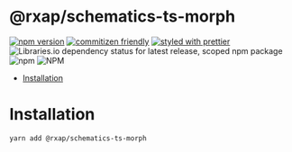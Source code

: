 @rxap/schematics-ts-morph
======

[![npm version](https://img.shields.io/npm/v/@rxap/schematics-ts-morph?style=flat-square)](https://www.npmjs.com/package/@rxap/schematics-ts-morph)
[![commitizen friendly](https://img.shields.io/badge/commitizen-friendly-brightgreen.svg?style=flat-square)](https://commitizen.github.io/cz-cli/)
[![styled with prettier](https://img.shields.io/badge/styled_with-prettier-ff69b4.svg?style=flat-square)](https://github.com/prettier/prettier)
![Libraries.io dependency status for latest release, scoped npm package](https://img.shields.io/librariesio/release/npm/@rxap/schematics-ts-morph)
![npm](https://img.shields.io/npm/dm/@rxap/schematics-ts-morph)
![NPM](https://img.shields.io/npm/l/@rxap/schematics-ts-morph)

> 

- [Installation](#installation)

# Installation

```
yarn add @rxap/schematics-ts-morph
```

